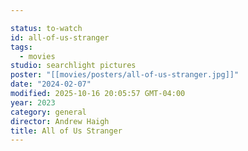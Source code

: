 ```yaml
---

status: to-watch
id: all-of-us-stranger
tags:
  - movies
studio: searchlight pictures
poster: "[[movies/posters/all-of-us-stranger.jpg]]"
date: "2024-02-07"
modified: 2025-10-16 20:05:57 GMT-04:00
year: 2023
category: general
director: Andrew Haigh
title: All of Us Stranger
---
```

